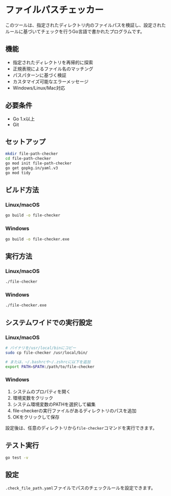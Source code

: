# ファイルパスチェッカー

このツールは、指定されたディレクトリ内のファイルパスを検証し、設定されたルールに基づいてチェックを行うGo言語で書かれたプログラムです。

## 機能

- 指定されたディレクトリを再帰的に探索
- 正規表現によるファイル名のマッチング
- パスパターンに基づく検証
- カスタマイズ可能なエラーメッセージ
- Windows/Linux/Mac対応

## 必要条件

- Go 1.x以上
- Git

## セットアップ

```bash
mkdir file-path-checker
cd file-path-checker
go mod init file-path-checker
go get gopkg.in/yaml.v3
go mod tidy
```

## ビルド方法

### Linux/macOS

```bash
go build -o file-checker
```

### Windows

```bash
go build -o file-checker.exe
```

## 実行方法

### Linux/macOS

```bash
./file-checker
```

### Windows

```bash
./file-checker.exe
```

## システムワイドでの実行設定

### Linux/macOS

```bash
# バイナリを/usr/local/binにコピー
sudo cp file-checker /usr/local/bin/

# または、~/.bashrcや~/.zshrcに以下を追加
export PATH=$PATH:/path/to/file-checker
```

### Windows

1. システムのプロパティを開く
2. 環境変数をクリック
3. システム環境変数のPATHを選択して編集
4. file-checkerの実行ファイルがあるディレクトリのパスを追加
5. OKをクリックして保存

設定後は、任意のディレクトリから`file-checker`コマンドを実行できます。

## テスト実行

```bash
go test -v
```

## 設定

`.check_file_path.yaml`ファイルでパスのチェックルールを設定できます。
